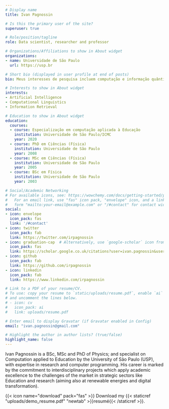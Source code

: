 ```yaml
---
# Display name
title: Ivan Pagnossin

# Is this the primary user of the site?
superuser: true

# Role/position/tagline
role: Data scientist, researcher and professor

# Organizations/Affiliations to show in About widget
organizations:
- name: Universidade de São Paulo
  url: https://usp.br

# Short bio (displayed in user profile at end of posts)
bio: Meus interesses de pesquisa incluem computação e informação quântica, física dos materiais, simulações e tecnologia educacional. Também me interesso pelas áreas de ciência de dados, inteligência artificial e programação de computadores.

# Interests to show in About widget
interests:
- Artificial Intelligence
- Computational Linguistics
- Information Retrieval

# Education to show in About widget
education:
  courses:
  - course: Especialização em computação aplicada à Educação
    institution: Universidade de São Paulo/ICMC
    year: 2020
  - course: PhD em Ciências (Física)
    institution: Universidade de São Paulo
    year: 2008
  - course: MSc em Ciências (Física)
    institution: Universidade de São Paulo
    year: 2005
  - course: BSc em Física
    institution: Universidade de São Paulo
    year: 2003

# Social/Academic Networking
# For available icons, see: https://wowchemy.com/docs/getting-started/page-builder/#icons
#   For an email link, use "fas" icon pack, "envelope" icon, and a link in the
#   form "mailto:your-email@example.com" or "/#contact" for contact widget.
social:
- icon: envelope
  icon_pack: fas
  link: '/#contact'
- icon: twitter
  icon_pack: fab
  link: https://twitter.com/irpagnossin
- icon: graduation-cap  # Alternatively, use `google-scholar` icon from `ai` icon pack
  icon_pack: fas
  link: https://scholar.google.co.uk/citations?user=ivan.pagnossin&user=_eAjOTEAAAAJ
- icon: github
  icon_pack: fab
  link: https://github.com/irpagnossin
- icon: linkedin
  icon_pack: fab
  link: https://www.linkedin.com/irpagnossin

# Link to a PDF of your resume/CV.
# To use: copy your resume to `static/uploads/resume.pdf`, enable `ai` icons in `params.toml`, 
# and uncomment the lines below.
# - icon: cv
#   icon_pack: ai
#   link: uploads/resume.pdf

# Enter email to display Gravatar (if Gravatar enabled in Config)
email: "ivan.pagnossin@gmail.com"

# Highlight the author in author lists? (true/false)
highlight_name: false
---
```


Ivan Pagnossin is a BSc, MSc and PhD of Physics; and specialist on Computation applied to Education by the University of São Paulo (USP), with expertise in research and computer programming. His career is marked by the commitment to interdisciplinary projects which apply academic excellence to the challenges of the market in strategic sectors like Education and research (aiming also at renewable energies and digital transformation).

{{< icon name="download" pack="fas" >}} Download my {{< staticref "uploads/demo_resume.pdf" "newtab" >}}resumé{{< /staticref >}}.
